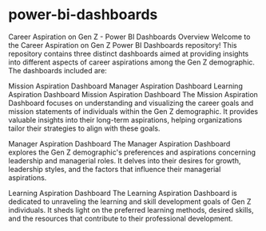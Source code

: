 # power-bi-dashboards


Career Aspiration on Gen Z - Power BI Dashboards
Overview
Welcome to the Career Aspiration on Gen Z Power BI Dashboards repository! This repository contains three distinct dashboards aimed at providing insights into different aspects of career aspirations among the Gen Z demographic. The dashboards included are:

Mission Aspiration Dashboard
Manager Aspiration Dashboard
Learning Aspiration Dashboard
Mission Aspiration Dashboard
The Mission Aspiration Dashboard focuses on understanding and visualizing the career goals and mission statements of individuals within the Gen Z demographic. It provides valuable insights into their long-term aspirations, helping organizations tailor their strategies to align with these goals.

Manager Aspiration Dashboard
The Manager Aspiration Dashboard explores the Gen Z demographic's preferences and aspirations concerning leadership and managerial roles. It delves into their desires for growth, leadership styles, and the factors that influence their managerial aspirations.

Learning Aspiration Dashboard
The Learning Aspiration Dashboard is dedicated to unraveling the learning and skill development goals of Gen Z individuals. It sheds light on the preferred learning methods, desired skills, and the resources that contribute to their professional development.



